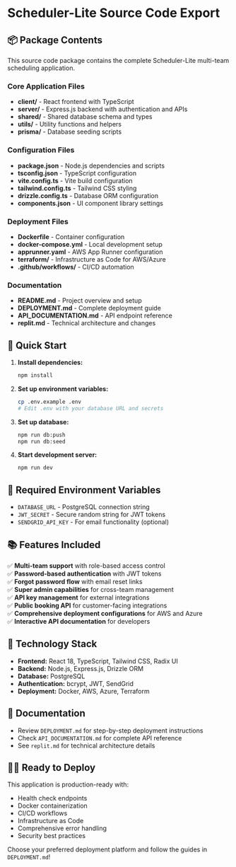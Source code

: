 # Scheduler-Lite Source Code Export

## 📦 Package Contents

This source code package contains the complete Scheduler-Lite multi-team scheduling application.

### Core Application Files
- **client/** - React frontend with TypeScript
- **server/** - Express.js backend with authentication and APIs
- **shared/** - Shared database schema and types
- **utils/** - Utility functions and helpers
- **prisma/** - Database seeding scripts

### Configuration Files
- **package.json** - Node.js dependencies and scripts
- **tsconfig.json** - TypeScript configuration
- **vite.config.ts** - Vite build configuration
- **tailwind.config.ts** - Tailwind CSS styling
- **drizzle.config.ts** - Database ORM configuration
- **components.json** - UI component library settings

### Deployment Files
- **Dockerfile** - Container configuration
- **docker-compose.yml** - Local development setup
- **apprunner.yaml** - AWS App Runner configuration
- **terraform/** - Infrastructure as Code for AWS/Azure
- **.github/workflows/** - CI/CD automation

### Documentation
- **README.md** - Project overview and setup
- **DEPLOYMENT.md** - Complete deployment guide
- **API_DOCUMENTATION.md** - API endpoint reference
- **replit.md** - Technical architecture and changes

## 🚀 Quick Start

1. **Install dependencies:**
   ```bash
   npm install
   ```

2. **Set up environment variables:**
   ```bash
   cp .env.example .env
   # Edit .env with your database URL and secrets
   ```

3. **Set up database:**
   ```bash
   npm run db:push
   npm run db:seed
   ```

4. **Start development server:**
   ```bash
   npm run dev
   ```

## 🔑 Required Environment Variables

- `DATABASE_URL` - PostgreSQL connection string
- `JWT_SECRET` - Secure random string for JWT tokens
- `SENDGRID_API_KEY` - For email functionality (optional)

## 📚 Features Included

✅ **Multi-team support** with role-based access control  
✅ **Password-based authentication** with JWT tokens  
✅ **Forgot password flow** with email reset links  
✅ **Super admin capabilities** for cross-team management  
✅ **API key management** for external integrations  
✅ **Public booking API** for customer-facing integrations  
✅ **Comprehensive deployment configurations** for AWS and Azure  
✅ **Interactive API documentation** for developers  

## 🔧 Technology Stack

- **Frontend:** React 18, TypeScript, Tailwind CSS, Radix UI
- **Backend:** Node.js, Express.js, Drizzle ORM
- **Database:** PostgreSQL
- **Authentication:** bcrypt, JWT, SendGrid
- **Deployment:** Docker, AWS, Azure, Terraform

## 📖 Documentation

- Review `DEPLOYMENT.md` for step-by-step deployment instructions
- Check `API_DOCUMENTATION.md` for complete API reference
- See `replit.md` for technical architecture details

## 🏃‍♂️ Ready to Deploy

This application is production-ready with:
- Health check endpoints
- Docker containerization
- CI/CD workflows
- Infrastructure as Code
- Comprehensive error handling
- Security best practices

Choose your preferred deployment platform and follow the guides in `DEPLOYMENT.md`!